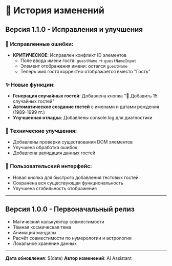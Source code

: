 # 📝 История изменений

## Версия 1.1.0 - Исправления и улучшения

### 🐛 Исправленные ошибки:
- **КРИТИЧЕСКОЕ**: Исправлен конфликт ID элементов
  - Поле ввода имени гостя: `guestName` → `guestNameInput`
  - Элемент отображения имени: остался `guestName`
  - Теперь имя гостя корректно отображается вместо "Гость"

### ✨ Новые функции:
- **Генерация случайных гостей**: Добавлена кнопка "🎲 Добавить 15 случайных гостей"
- **Автоматическое создание гостей** с именами и датами рождения (1989-1999 гг.)
- **Улучшенная отладка**: Добавлены console.log для диагностики

### 🔧 Технические улучшения:
- Добавлены проверки существования DOM элементов
- Улучшена обработка ошибок
- Добавлена валидация данных гостей

### 📱 Пользовательский интерфейс:
- Новая кнопка для быстрого добавления тестовых гостей
- Сохранена вся существующая функциональность
- Улучшена стабильность отображения

---

## Версия 1.0.0 - Первоначальный релиз
- Магический калькулятор совместимости
- Тёмная космическая тема
- Анимация мандалы
- Расчёт совместимости по нумерологии и астрологии
- Локальное хранение данных

---

**Дата обновления**: $(date)
**Автор изменений**: AI Assistant
